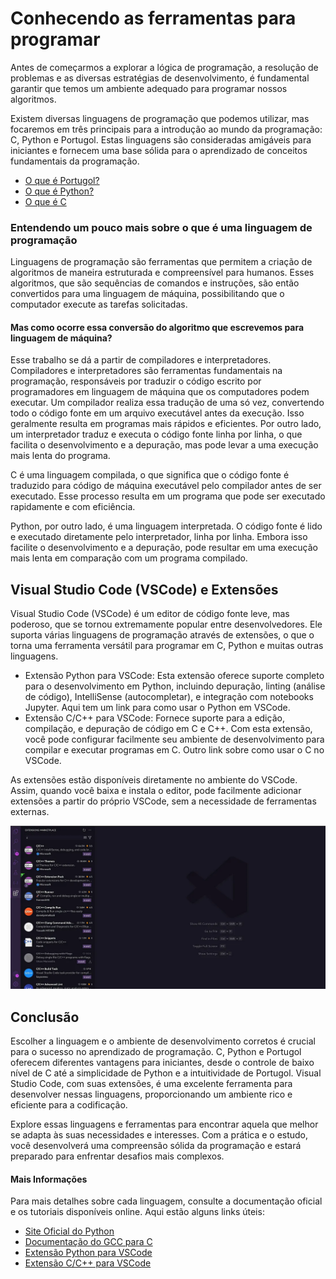# Conhecendo as ferramentas para programar

Antes de começarmos a explorar a lógica de programação, a 
resolução de problemas e as diversas estratégias de desenvolvimento, 
é fundamental garantir que temos um ambiente adequado para programar 
nossos algoritmos.

Existem diversas linguagens de programação que podemos utilizar, mas 
focaremos em três principais para a introdução ao mundo da programação: 
C, Python e Portugol. Estas linguagens são consideradas amigáveis para 
iniciantes e fornecem uma base sólida para o aprendizado de conceitos 
fundamentais da programação.

- [O que é Portugol?](https://medium.com/@jvf.souza/o-que-%C3%A9-portugol-8f5ac55256bd?source=post_page-----036b590d331e--------------------------------)
- [O que é Python?](https://medium.com/@jvf.souza/o-que-%C3%A9-python-25d57c1a2dd7?source=post_page-----036b590d331e--------------------------------)
- [O que é C](https://medium.com/@jvf.souza/o-que-%C3%A9-c-ae3cacfa8840?source=post_page-----036b590d331e--------------------------------)

### Entendendo um pouco mais sobre o que é uma linguagem de programação

Linguagens de programação são ferramentas que permitem a criação de 
algoritmos de maneira estruturada e compreensível para humanos. 
Esses algoritmos, que são sequências de comandos e instruções, são então 
convertidos para uma linguagem de máquina, possibilitando que o computador 
execute as tarefas solicitadas.

#### Mas como ocorre essa conversão do algoritmo que escrevemos para linguagem de máquina?

Esse trabalho se dá a partir de compiladores e interpretadores. Compiladores 
e interpretadores são ferramentas fundamentais na programação, responsáveis 
por traduzir o código escrito por programadores em linguagem de máquina que os 
computadores podem executar. Um compilador realiza essa tradução de uma só vez, 
convertendo todo o código fonte em um arquivo executável antes da execução. 
Isso geralmente resulta em programas mais rápidos e eficientes. Por outro lado, 
um interpretador traduz e executa o código fonte linha por linha, o que 
facilita o desenvolvimento e a depuração, mas pode levar a uma execução mais 
lenta do programa.

C é uma linguagem compilada, o que significa que o código fonte é traduzido 
para código de máquina executável pelo compilador antes de ser executado. 
Esse processo resulta em um programa que pode ser executado rapidamente e com 
eficiência.

Python, por outro lado, é uma linguagem interpretada. O código fonte é lido e 
executado diretamente pelo interpretador, linha por linha. Embora isso facilite 
o desenvolvimento e a depuração, pode resultar em uma execução mais lenta em 
comparação com um programa compilado.

## Visual Studio Code (VSCode) e Extensões

Visual Studio Code (VSCode) é um editor de código fonte leve, mas poderoso, 
que se tornou extremamente popular entre desenvolvedores. Ele suporta várias 
linguagens de programação através de extensões, o que o torna uma ferramenta 
versátil para programar em C, Python e muitas outras linguagens.

- Extensão Python para VSCode: Esta extensão oferece suporte completo para o 
desenvolvimento em Python, incluindo depuração, linting (análise de código), 
IntelliSense (autocompletar), e integração com notebooks Jupyter. Aqui tem um 
link para como usar o Python em VSCode.
- Extensão C/C++ para VSCode: Fornece suporte para a edição, compilação, e 
depuração de código em C e C++. Com esta extensão, você pode configurar 
facilmente seu ambiente de desenvolvimento para compilar e executar programas 
em C. Outro link sobre como usar o C no VSCode.

As extensões estão disponíveis diretamente no ambiente do VSCode. Assim, 
quando você baixa e instala o editor, pode facilmente adicionar extensões a 
partir do próprio VSCode, sem a necessidade de ferramentas externas.

![Vscode](vscode.png)

## Conclusão

Escolher a linguagem e o ambiente de desenvolvimento corretos é crucial para o 
sucesso no aprendizado de programação. C, Python e Portugol oferecem diferentes 
vantagens para iniciantes, desde o controle de baixo nível de C até a 
simplicidade de Python e a intuitividade de Portugol. Visual Studio Code, 
com suas extensões, é uma excelente ferramenta para desenvolver nessas 
linguagens, proporcionando um ambiente rico e eficiente para a codificação.

Explore essas linguagens e ferramentas para encontrar aquela que melhor se 
adapta às suas necessidades e interesses. Com a prática e o estudo, você 
desenvolverá uma compreensão sólida da programação e estará preparado para 
enfrentar desafios mais complexos.
#### Mais Informações

Para mais detalhes sobre cada linguagem, consulte a documentação oficial e os 
tutoriais disponíveis online. Aqui estão alguns links úteis:

- [Site Oficial do Python](https://www.python.org/)
- [Documentação do GCC para C](https://gcc.gnu.org/)
- [Extensão Python para VSCode](https://marketplace.visualstudio.com/items?itemName=ms-python.python)
- [Extensão C/C++ para VSCode](https://marketplace.visualstudio.com/items?itemName=ms-vscode.cpptools)
